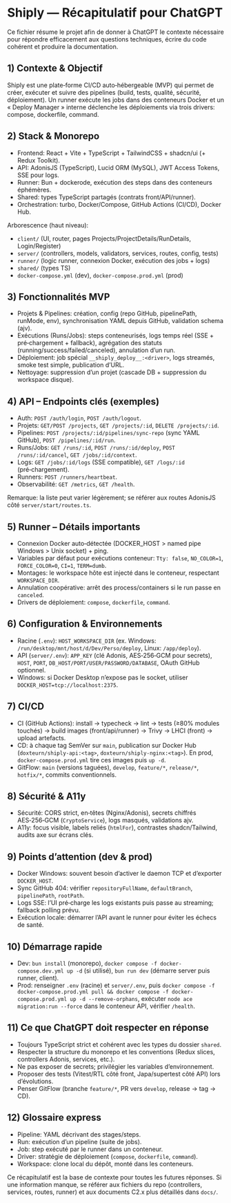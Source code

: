 # Shiply — Récapitulatif pour ChatGPT

Ce fichier résume le projet afin de donner à ChatGPT le contexte nécessaire pour répondre efficacement aux questions techniques, écrire du code cohérent et produire la documentation.

## 1) Contexte & Objectif
Shiply est une plate‑forme CI/CD auto‑hébergeable (MVP) qui permet de créer, exécuter et suivre des pipelines (build, tests, qualité, sécurité, déploiement). Un runner exécute les jobs dans des conteneurs Docker et un « Deploy Manager » interne déclenche les déploiements via trois drivers: compose, dockerfile, command.

## 2) Stack & Monorepo
- Frontend: React + Vite + TypeScript + TailwindCSS + shadcn/ui (+ Redux Toolkit).
- API: AdonisJS (TypeScript), Lucid ORM (MySQL), JWT Access Tokens, SSE pour logs.
- Runner: Bun + dockerode, exécution des steps dans des conteneurs éphémères.
- Shared: types TypeScript partagés (contrats front/API/runner).
- Orchestration: turbo, Docker/Compose, GitHub Actions (CI/CD), Docker Hub.

Arborescence (haut niveau):
- `client/` (UI, router, pages Projects/ProjectDetails/RunDetails, Login/Register)
- `server/` (controllers, models, validators, services, routes, config, tests)
- `runner/` (logic runner, connexion Docker, exécution des jobs + logs)
- `shared/` (types TS)
- `docker-compose.yml` (dev), `docker-compose.prod.yml` (prod)

## 3) Fonctionnalités MVP
- Projets & Pipelines: création, config (repo GitHub, pipelinePath, runMode, env), synchronisation YAML depuis GitHub, validation schema (ajv).
- Exécutions (Runs/Jobs): steps conteneurisés, logs temps réel (SSE + pré‑chargement + fallback), agrégation des statuts (running/success/failed/canceled), annulation d’un run.
- Déploiement: job spécial `__shiply_deploy__:<driver>`, logs streamés, smoke test simple, publication d’URL.
- Nettoyage: suppression d’un projet (cascade DB + suppression du workspace disque).

## 4) API – Endpoints clés (exemples)
- Auth: `POST /auth/login`, `POST /auth/logout`.
- Projets: `GET/POST /projects`, `GET /projects/:id`, `DELETE /projects/:id`.
- Pipelines: `POST /projects/:id/pipelines/sync-repo` (sync YAML GitHub), `POST /pipelines/:id/run`.
- Runs/Jobs: `GET /runs/:id`, `POST /runs/:id/deploy`, `POST /runs/:id/cancel`, `GET /jobs/:id/context`.
- Logs: `GET /jobs/:id/logs` (SSE compatible), `GET /logs/:id` (pré‑chargement).
- Runners: `POST /runners/heartbeat`.
- Observabilité: `GET /metrics`, `GET /health`.

Remarque: la liste peut varier légèrement; se référer aux routes AdonisJS côté `server/start/routes.ts`.

## 5) Runner – Détails importants
- Connexion Docker auto‑détectée (DOCKER_HOST > named pipe Windows > Unix socket) + ping.
- Variables par défaut pour exécutions conteneur: `Tty: false`, `NO_COLOR=1`, `FORCE_COLOR=0`, `CI=1`, `TERM=dumb`.
- Montages: le workspace hôte est injecté dans le conteneur, respectant `WORKSPACE_DIR`.
- Annulation coopérative: arrêt des process/containers si le run passe en `canceled`.
- Drivers de déploiement: `compose`, `dockerfile`, `command`.

## 6) Configuration & Environnements
- Racine (`.env`): `HOST_WORKSPACE_DIR` (ex. Windows: `/run/desktop/mnt/host/d/Dev/Perso/deploy`, Linux: `/app/deploy`).
- API (`server/.env`): `APP_KEY` (clé Adonis, AES‑256‑GCM pour secrets), `HOST`, `PORT`, `DB_HOST/PORT/USER/PASSWORD/DATABASE`, OAuth GitHub optionnel.
- Windows: si Docker Desktop n’expose pas le socket, utiliser `DOCKER_HOST=tcp://localhost:2375`.

## 7) CI/CD
- CI (GitHub Actions): install → typecheck → lint → tests (≥80% modules touchés) → build images (front/api/runner) → Trivy → LHCI (front) → upload artefacts.
- CD: à chaque tag SemVer sur `main`, publication sur Docker Hub (`doxteurn/shiply-api:<tag>`, `doxteurn/shiply-nginx:<tag>`). En prod, `docker-compose.prod.yml` tire ces images puis `up -d`.
- GitFlow: `main` (versions taguées), `develop`, `feature/*`, `release/*`, `hotfix/*`, commits conventionnels.

## 8) Sécurité & A11y
- Sécurité: CORS strict, en‑têtes (Nginx/Adonis), secrets chiffrés AES‑256‑GCM (`CryptoService`), logs masqués, validations ajv.
- A11y: focus visible, labels reliés (`htmlFor`), contrastes shadcn/Tailwind, audits axe sur écrans clés.

## 9) Points d’attention (dev & prod)
- Docker Windows: souvent besoin d’activer le daemon TCP et d’exporter `DOCKER_HOST`.
- Sync GitHub 404: vérifier `repositoryFullName`, `defaultBranch`, `pipelinePath`, `rootPath`.
- Logs SSE: l’UI pré‑charge les logs existants puis passe au streaming; fallback polling prévu.
- Exécution locale: démarrer l’API avant le runner pour éviter les échecs de santé.

## 10) Démarrage rapide
- Dev: `bun install` (monorepo), `docker compose -f docker-compose.dev.yml up -d` (si utilisé), `bun run dev` (démarre server puis runner, client).
- Prod: renseigner `.env` (racine) et `server/.env`, puis `docker compose -f docker-compose.prod.yml pull && docker compose -f docker-compose.prod.yml up -d --remove-orphans`, exécuter `node ace migration:run --force` dans le conteneur API, vérifier `/health`.

## 11) Ce que ChatGPT doit respecter en réponse
- Toujours TypeScript strict et cohérent avec les types du dossier `shared`.
- Respecter la structure du monorepo et les conventions (Redux slices, controllers Adonis, services, etc.).
- Ne pas exposer de secrets; privilégier les variables d’environnement.
- Proposer des tests (Vitest/RTL côté front, Japa/supertest côté API) lors d’évolutions.
- Penser GitFlow (branche `feature/*`, PR vers `develop`, release → tag → CD).

## 12) Glossaire express
- Pipeline: YAML décrivant des stages/steps.
- Run: exécution d’un pipeline (suite de jobs).
- Job: step exécuté par le runner dans un conteneur.
- Driver: stratégie de déploiement (`compose`, `dockerfile`, `command`).
- Workspace: clone local du dépôt, monté dans les conteneurs.

Ce récapitulatif est la base de contexte pour toutes les futures réponses. Si une information manque, se référer aux fichiers du repo (controllers, services, routes, runner) et aux documents C2.x plus détaillés dans `docs/`.

